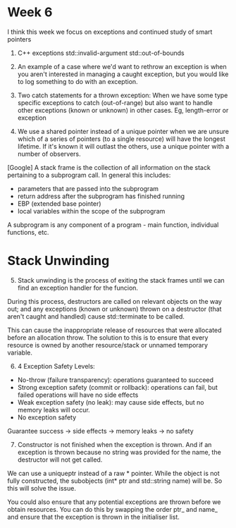 # Week 6
I think this week we focus on exceptions and continued study of smart pointers

1. C++ exceptions
std::invalid-argument
std::out-of-bounds

2. An example of a case where we'd want to rethrow an exception is when you aren't interested in
managing a caught exception, but you would like to log something to do with an exception.

3. Two catch statements for a thrown exception: 
When we have some type specific exceptions to catch (out-of-range) but also want to handle other
exceptions (known or unknown) in other cases. Eg, length-error or exception

4. We use a shared pointer instead of a unique pointer when we are unsure which of a series of
pointers (to a single resource) will have the longest lifetime. If it's known it will outlast the
others, use a unique pointer with a number of observers.

[Google]
A stack frame is the collection of all information on the stack pertaining to a subprogram call.
In general this includes:
- parameters that are passed into the subprogram
- return address after the subprogram has finished running
- EBP (extended base pointer)
- local variables within the scope of the subprogram

A subprogram is any component of a program - main function, individual functions, etc.

# Stack Unwinding

5. Stack unwinding is the process of exiting the stack frames until we can find an exception 
handler for the funcion.

During this process, destructors are called on relevant objects on the way out; and any 
exceptions (known or unknown) thrown on a destructor (that aren't caught and handled) cause 
std::terminate to be called.

This can cause the inappropriate release of resources that were allocated before an allocation
throw. The solution to this is to ensure that every resource is owned by another resource/stack
or unnamed temporary variable.

6. 4 Exception Safety Levels:
- No-throw (failure transparency): operations guaranteed to succeed
- Strong exception safety (commit or rollback): operations can fail, but failed operations will
have no side effects
- Weak exception safety (no leak): may cause side effects, but no memory leaks will occur.
- No exception safety

Guarantee success -> side effects -> memory leaks -> no safety

7. Constructor is not finished when the exception is thrown. And if an exception is thrown 
because no string was provided for the name, the destructor will not get called.

We can use a uniqueptr instead of a raw * pointer. While the object is not fully constructed,
the subobjects (int* ptr and std::string name) will be. So this will solve the issue.

You could also ensure that any potential exceptions are thrown before we obtain resources.
You can do this by swapping the order ptr_ and name_ and ensure that the exception is thrown in 
the initialiser list.




